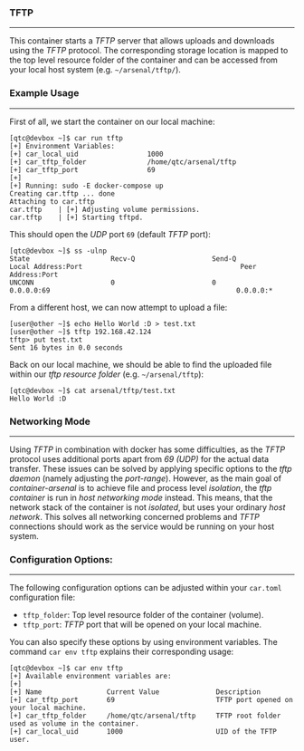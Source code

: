 ### TFTP

----

This container starts a *TFTP* server that allows uploads and downloads using the *TFTP* protocol.
The corresponding storage location is mapped to the top level resource folder of the container
and can be accessed from your local host system (e.g. ``~/arsenal/tftp/``).


### Example Usage

----

First of all, we start the container on our local machine:

```console
[qtc@devbox ~]$ car run tftp
[+] Environment Variables:
[+]	car_local_uid                 1000
[+]	car_tftp_folder               /home/qtc/arsenal/tftp
[+]	car_tftp_port                 69
[+] 
[+] Running: sudo -E docker-compose up
Creating car.tftp ... done
Attaching to car.tftp
car.tftp    | [+] Adjusting volume permissions.
car.tftp    | [+] Starting tftpd.
```

This should open the *UDP* port ``69`` (default *TFTP* port):

```console
[qtc@devbox ~]$ ss -ulnp
State                    Recv-Q                   Send-Q                                     Local Address:Port                                       Peer Address:Port
UNCONN                   0                        0                                                0.0.0.0:69                                              0.0.0.0:*
```

From a different host, we can now attempt to upload a file:

```console
[user@other ~]$ echo Hello World :D > test.txt
[user@other ~]$ tftp 192.168.42.124
tftp> put test.txt
Sent 16 bytes in 0.0 seconds
```

Back on our local machine, we should be able to find the uploaded file within our *tftp resource folder*
(e.g. ``~/arsenal/tftp``):

```console
[qtc@devbox ~]$ cat arsenal/tftp/test.txt
Hello World :D
```


### Networking Mode

----

Using *TFTP* in combination with docker has some difficulties, as the *TFTP* protocol uses additional ports apart from *69 (UDP)* for the
actual data transfer. These issues can be solved by applying specific options to the *tftp daemon* (namely adjusting the *port-range*). However,
as the main goal of *container-arsenal* is to achieve file and process level *isolation*, the *tftp container* is run in *host networking mode* instead.
This means, that the network stack of the container is not *isolated*, but uses your ordinary *host network*. This solves all networking concerned problems
and *TFTP* connections should work as the service would be running on your host system.


### Configuration Options:

----

The following configuration options can be adjusted within your ``car.toml`` configuration file:

* ``tftp_folder``: Top level resource folder of the container (volume).
* ``tftp_port``: *TFTP* port that will be opened on your local machine.

You can also specify these options by using environment variables. The command ``car env tftp`` explains their corresponding usage:

```console
[qtc@devbox ~]$ car env tftp
[+] Available environment variables are:
[+] 
[+] Name                Current Value              Description
[+] car_tftp_port       69                         TFTP port opened on your local machine.
[+] car_tftp_folder     /home/qtc/arsenal/tftp     TFTP root folder used as volume in the container.
[+] car_local_uid       1000                       UID of the TFTP user.
```
